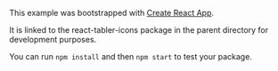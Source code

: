 This example was bootstrapped with [Create React App](https://github.com/facebook/create-react-app).

It is linked to the react-tabler-icons package in the parent directory for development purposes.

You can run `npm install` and then `npm start` to test your package.
